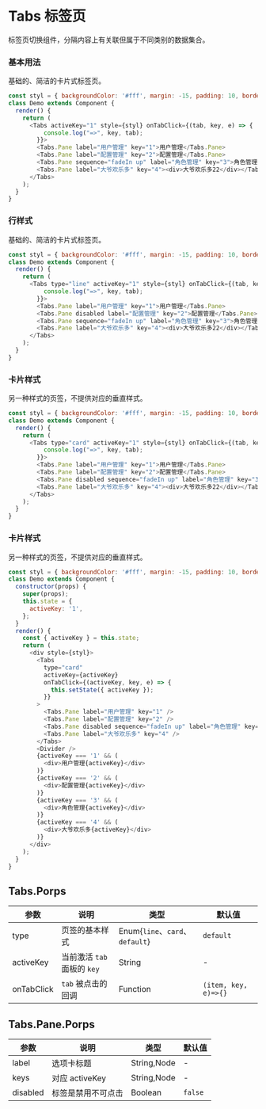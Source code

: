 Tabs 标签页
===

标签页切换组件，分隔内容上有关联但属于不同类别的数据集合。

### 基本用法

基础的、简洁的卡片式标签页。

<!--DemoStart--> 
```js
const styl = { backgroundColor: '#fff', margin: -15, padding: 10, borderRadius: '5px 5px 0 0' };
class Demo extends Component {
  render() {
    return (
      <Tabs activeKey="1" style={styl} onTabClick={(tab, key, e) => {
          console.log("=>", key, tab);
        }}>
        <Tabs.Pane label="用户管理" key="1">用户管理</Tabs.Pane>
        <Tabs.Pane label="配置管理" key="2">配置管理</Tabs.Pane>
        <Tabs.Pane sequence="fadeIn up" label="角色管理" key="3">角色管理</Tabs.Pane>
        <Tabs.Pane label="大爷欢乐多" key="4"><div>大爷欢乐多22</div></Tabs.Pane>
      </Tabs>
    );
  }
}
```
<!--End-->

### 行样式

基础的、简洁的卡片式标签页。

<!--DemoStart--> 
```js
const styl = { backgroundColor: '#fff', margin: -15, padding: 10, borderRadius: '5px 5px 0 0' };
class Demo extends Component {
  render() {
    return (
      <Tabs type="line" activeKey="1" style={styl} onTabClick={(tab, key, e) => {
          console.log("=>", key, tab);
        }}>
        <Tabs.Pane label="用户管理" key="1">用户管理</Tabs.Pane>
        <Tabs.Pane disabled label="配置管理" key="2">配置管理</Tabs.Pane>
        <Tabs.Pane sequence="fadeIn up" label="角色管理" key="3">角色管理</Tabs.Pane>
        <Tabs.Pane label="大爷欢乐多" key="4"><div>大爷欢乐多22</div></Tabs.Pane>
      </Tabs>
    );
  }
}
```
<!--End-->

### 卡片样式

另一种样式的页签，不提供对应的垂直样式。

<!--DemoStart--> 
```js
const styl = { backgroundColor: '#fff', margin: -15, padding: 10, borderRadius: '5px 5px 0 0' };
class Demo extends Component {
  render() {
    return (
      <Tabs type="card" activeKey="1" style={styl} onTabClick={(tab, key, e) => {
          console.log("=>", key, tab);
        }}>
        <Tabs.Pane label="用户管理" key="1">用户管理</Tabs.Pane>
        <Tabs.Pane label="配置管理" key="2">配置管理</Tabs.Pane>
        <Tabs.Pane disabled sequence="fadeIn up" label="角色管理" key="3">角色管理</Tabs.Pane>
        <Tabs.Pane label="大爷欢乐多" key="4"><div>大爷欢乐多22</div></Tabs.Pane>
      </Tabs>
    );
  }
}
```
<!--End-->


### 卡片样式

另一种样式的页签，不提供对应的垂直样式。

<!--DemoStart--> 
```js
const styl = { backgroundColor: '#fff', margin: -15, padding: 10, borderRadius: '5px 5px 0 0' };
class Demo extends Component {
  constructor(props) {
    super(props);
    this.state = {
      activeKey: '1',
    };
  }
  render() {
    const { activeKey } = this.state;
    return (
      <div style={styl}>
        <Tabs
          type="card"
          activeKey={activeKey}
          onTabClick={(activeKey, key, e) => {
            this.setState({ activeKey });
          }}
        >
          <Tabs.Pane label="用户管理" key="1" />
          <Tabs.Pane label="配置管理" key="2" />
          <Tabs.Pane disabled sequence="fadeIn up" label="角色管理" key="3" />
          <Tabs.Pane label="大爷欢乐多" key="4" />
        </Tabs>
        <Divider />
        {activeKey === '1' && (
          <div>用户管理{activeKey}</div>
        )}
        {activeKey === '2' && (
          <div>配置管理{activeKey}</div>
        )}
        {activeKey === '3' && (
          <div>角色管理{activeKey}</div>
        )}
        {activeKey === '4' && (
          <div>大爷欢乐多{activeKey}</div>
        )}
      </div>
    );
  }
}
```
<!--End-->

## Tabs.Porps 

| 参数 | 说明 | 类型 | 默认值 |
|------ |-------- |---------- |-------- |
| type | 页签的基本样式 | Enum{`line`、`card`、`default`} | `default` |
| activeKey | 当前激活 `tab` 面板的 `key` | String | - |
| onTabClick | `tab` 被点击的回调 | Function | `(item, key, e)=>{}` |

## Tabs.Pane.Porps 

| 参数 | 说明 | 类型 | 默认值 |
|------ |-------- |---------- |-------- |
| label | 选项卡标题 | String,Node | - |
| keys | 对应 activeKey | String,Node | - |
| disabled | 标签是禁用不可点击 | Boolean | `false` |